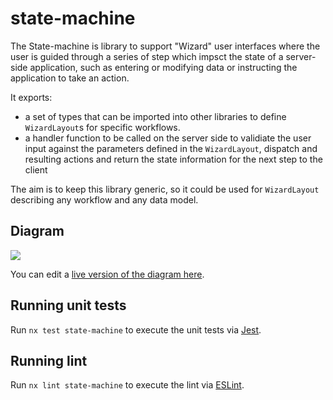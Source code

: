 # state-machine

The State-machine is library to support "Wizard" user interfaces where the user is guided through a series of step which impsct the state of a server-side application, such as entering or modifying data or instructing the application to take an action.

It exports:

-   a set of types that can be imported into other libraries to define `WizardLayout`s for specific workflows.
-   a handler function to be called on the server side to validiate the user input against the parameters defined in the `WizardLayout`, dispatch and resulting actions and return the state information for the next step to the client

The aim is to keep this library generic, so it could be used for `WizardLayout` describing any workflow and any data model.

## Diagram

[![](https://mermaid.ink/img/pako:eNqdlD1v3DAMhv8KoaFLL-juAlmapUOmQzYtrEWficqSS9FJDkH-e2QrF-sa5wPRYlt8H5J4QfPBtNGRaUyifxOFlq4YD4KDDSOKcssjBoWbRGKDDZDPL8-Ury4uL7_vSW5JGpCZTQocWBk9JEWloi6SRX2FinuNQivg8lXRvQT_S6yThEq2pittNOc1AYODjiWnTkrjq4ZP0DS6WX3zG-5Y-zOiMD7GEQ4RtJc4HfollkpoPrMfdRN78tQqYKscA_zICb2HLsqwIhu2DdFxxy0u0IhHH9GtQOXcCbhFz0vjNbkSf4TwL3D3Ym-H7NOJytKfq7auUDvz7Hhx8xuQSBQYKCU80Dm9YavjNHo8buu_4NkbvgW6-8A7CttGbozgtpXvjmNByFVzuT2bZ8JlNgPd16P5ufHcgELM8TiXK8wO1h5HQs0PbPtcWXsCa7r8l6T8aU2VZzHJ7MxAMiC7vAMe5oA1mRnImia_Oupw8mqNDY9ZipPG_TG0plGZaGdKo88rwzQd-pRvyXG27rrslWW9PD4BILJvaQ?type=png)](https://mermaid.live/edit#pako:eNqdlD1v3DAMhv8KoaFLL-juAlmapUOmQzYtrEWficqSS9FJDkH-e2QrF-sa5wPRYlt8H5J4QfPBtNGRaUyifxOFlq4YD4KDDSOKcssjBoWbRGKDDZDPL8-Ury4uL7_vSW5JGpCZTQocWBk9JEWloi6SRX2FinuNQivg8lXRvQT_S6yThEq2pittNOc1AYODjiWnTkrjq4ZP0DS6WX3zG-5Y-zOiMD7GEQ4RtJc4HfollkpoPrMfdRN78tQqYKscA_zICb2HLsqwIhu2DdFxxy0u0IhHH9GtQOXcCbhFz0vjNbkSf4TwL3D3Ym-H7NOJytKfq7auUDvz7Hhx8xuQSBQYKCU80Dm9YavjNHo8buu_4NkbvgW6-8A7CttGbozgtpXvjmNByFVzuT2bZ8JlNgPd16P5ufHcgELM8TiXK8wO1h5HQs0PbPtcWXsCa7r8l6T8aU2VZzHJ7MxAMiC7vAMe5oA1mRnImia_Oupw8mqNDY9ZipPG_TG0plGZaGdKo88rwzQd-pRvyXG27rrslWW9PD4BILJvaQ)

You can edit a [live version of the diagram here](https://mermaid.live/edit#pako:eNqdlD1v3DAMhv8KoaFLL-juAlmapUOmQzYtrEWficqSS9FJDkH-e2QrF-sa5wPRYlt8H5J4QfPBtNGRaUyifxOFlq4YD4KDDSOKcssjBoWbRGKDDZDPL8-Ury4uL7_vSW5JGpCZTQocWBk9JEWloi6SRX2FinuNQivg8lXRvQT_S6yThEq2pittNOc1AYODjiWnTkrjq4ZP0DS6WX3zG-5Y-zOiMD7GEQ4RtJc4HfollkpoPrMfdRN78tQqYKscA_zICb2HLsqwIhu2DdFxxy0u0IhHH9GtQOXcCbhFz0vjNbkSf4TwL3D3Ym-H7NOJytKfq7auUDvz7Hhx8xuQSBQYKCU80Dm9YavjNHo8buu_4NkbvgW6-8A7CttGbozgtpXvjmNByFVzuT2bZ8JlNgPd16P5ufHcgELM8TiXK8wO1h5HQs0PbPtcWXsCa7r8l6T8aU2VZzHJ7MxAMiC7vAMe5oA1mRnImia_Oupw8mqNDY9ZipPG_TG0plGZaGdKo88rwzQd-pRvyXG27rrslWW9PD4BILJvaQ).

## Running unit tests

Run `nx test state-machine` to execute the unit tests via [Jest](https://jestjs.io).

## Running lint

Run `nx lint state-machine` to execute the lint via [ESLint](https://eslint.org/).
